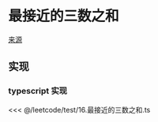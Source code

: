 # 最接近的三数之和
[来源](https://leetcode.cn/problems/3sum-closest/)

## 实现

### typescript 实现

<<< @/leetcode/test/16.最接近的三数之和.ts

